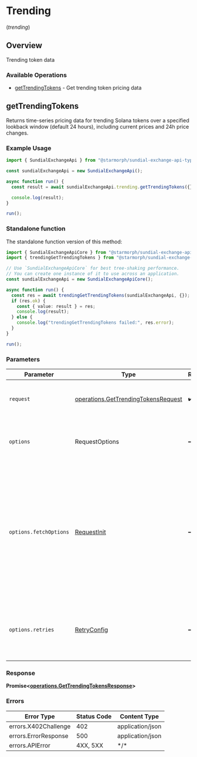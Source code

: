 # Trending
(*trending*)

## Overview

Trending token data

### Available Operations

* [getTrendingTokens](#gettrendingtokens) - Get trending token pricing data

## getTrendingTokens

Returns time-series pricing data for trending Solana tokens over a specified lookback window (default 24 hours), including current prices and 24h price changes.

### Example Usage

```typescript
import { SundialExchangeApi } from "@starmorph/sundial-exchange-api-typescript";

const sundialExchangeApi = new SundialExchangeApi();

async function run() {
  const result = await sundialExchangeApi.trending.getTrendingTokens({});

  console.log(result);
}

run();
```

### Standalone function

The standalone function version of this method:

```typescript
import { SundialExchangeApiCore } from "@starmorph/sundial-exchange-api-typescript/core.js";
import { trendingGetTrendingTokens } from "@starmorph/sundial-exchange-api-typescript/funcs/trendingGetTrendingTokens.js";

// Use `SundialExchangeApiCore` for best tree-shaking performance.
// You can create one instance of it to use across an application.
const sundialExchangeApi = new SundialExchangeApiCore();

async function run() {
  const res = await trendingGetTrendingTokens(sundialExchangeApi, {});
  if (res.ok) {
    const { value: result } = res;
    console.log(result);
  } else {
    console.log("trendingGetTrendingTokens failed:", res.error);
  }
}

run();
```

### Parameters

| Parameter                                                                                                                                                                      | Type                                                                                                                                                                           | Required                                                                                                                                                                       | Description                                                                                                                                                                    |
| ------------------------------------------------------------------------------------------------------------------------------------------------------------------------------ | ------------------------------------------------------------------------------------------------------------------------------------------------------------------------------ | ------------------------------------------------------------------------------------------------------------------------------------------------------------------------------ | ------------------------------------------------------------------------------------------------------------------------------------------------------------------------------ |
| `request`                                                                                                                                                                      | [operations.GetTrendingTokensRequest](../../models/operations/gettrendingtokensrequest.md)                                                                                     | :heavy_check_mark:                                                                                                                                                             | The request object to use for the request.                                                                                                                                     |
| `options`                                                                                                                                                                      | RequestOptions                                                                                                                                                                 | :heavy_minus_sign:                                                                                                                                                             | Used to set various options for making HTTP requests.                                                                                                                          |
| `options.fetchOptions`                                                                                                                                                         | [RequestInit](https://developer.mozilla.org/en-US/docs/Web/API/Request/Request#options)                                                                                        | :heavy_minus_sign:                                                                                                                                                             | Options that are passed to the underlying HTTP request. This can be used to inject extra headers for examples. All `Request` options, except `method` and `body`, are allowed. |
| `options.retries`                                                                                                                                                              | [RetryConfig](../../lib/utils/retryconfig.md)                                                                                                                                  | :heavy_minus_sign:                                                                                                                                                             | Enables retrying HTTP requests under certain failure conditions.                                                                                                               |

### Response

**Promise\<[operations.GetTrendingTokensResponse](../../models/operations/gettrendingtokensresponse.md)\>**

### Errors

| Error Type           | Status Code          | Content Type         |
| -------------------- | -------------------- | -------------------- |
| errors.X402Challenge | 402                  | application/json     |
| errors.ErrorResponse | 500                  | application/json     |
| errors.APIError      | 4XX, 5XX             | \*/\*                |